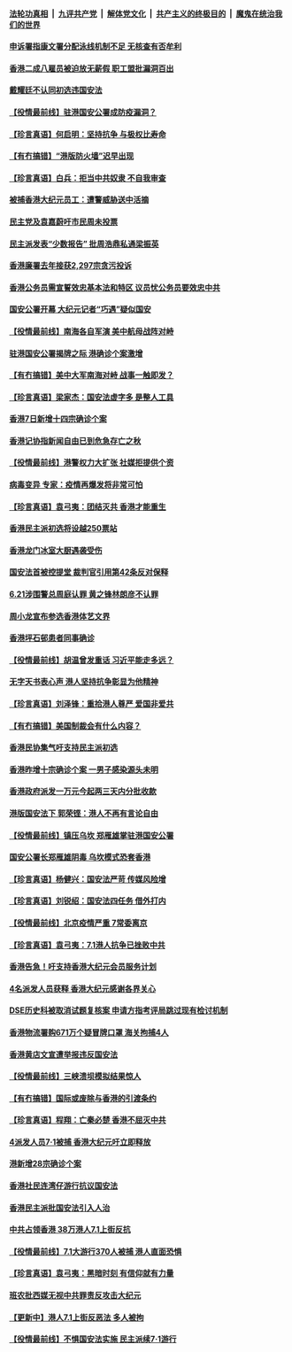 ####  [法轮功真相](../../../../basic/blob/master/README.md?t=07101131) &nbsp;|&nbsp; [九评共产党](../../../../9ping.md/blob/master/README.md?t=07101131) &nbsp;|&nbsp; [解体党文化](../../../../jtdwh.md/blob/master/README.md?t=07101131)  &nbsp;|&nbsp; [共产主义的终极目的](../../../../gczydzjmd.md/blob/master/README.md?t=07101131) &nbsp;|&nbsp; [魔鬼在统治我们的世界](../../../../mgztzwmdsj.md/blob/master/README.md?t=07101131) 

#### [申诉署指康文署分配泳线机制不足 无核查有否牟利](../pages/nsc415/n12245374.md?t=07101131) 

#### [香港二成八雇员被迫放无薪假 职工盟批漏洞百出](../pages/nsc415/n12245341.md?t=07101131) 

#### [戴耀廷不认同初选违国安法](../pages/nsc415/n12245284.md?t=07101131) 

#### [【役情最前线】驻港国安公署成防疫漏洞？](../pages/nsc415/n12245029.md?t=07101131) 

#### [【珍言真语】何启明：坚持抗争 与极权比寿命](../pages/nsc415/n12244915.md?t=07101131) 

#### [【有冇搞错】“港版防火墙”迟早出现](../pages/nsc415/n12244637.md?t=07101131) 

#### [【珍言真语】白兵：拒当中共奴隶 不自我审查](../pages/nsc415/n12244325.md?t=07101131) 

#### [被捕香港大纪元员工：遭警威胁送中活摘](../pages/nsc415/n12242765.md?t=07101131) 

#### [民主党及袁嘉蔚吁市民周未投票](../pages/nsc415/n12242757.md?t=07101131) 

#### [民主派发表“少数报告” 批周浩鼎私通梁振英](../pages/nsc415/n12242743.md?t=07101131) 

#### [香港廉署去年接获2,297宗贪污投诉](../pages/nsc415/n12242734.md?t=07101131) 

#### [香港公务员需宣誓效忠基本法和特区 议员忧公务员要效忠中共](../pages/nsc415/n12242726.md?t=07101131) 

#### [国安公署开幕 大纪元记者“巧遇”疑似国安](../pages/nsc415/n12242692.md?t=07101131) 

#### [【役情最前线】南海各自军演 美中航母战阵对峙](../pages/nsc415/n12242378.md?t=07101131) 

#### [驻港国安公署揭牌之际 港确诊个案激增](../pages/nsc415/n12242632.md?t=07101131) 

#### [【有冇搞错】美中大军南海对峙 战事一触即发？](../pages/nsc415/n12241948.md?t=07101131) 

#### [【珍言真语】梁家杰：国安法虚字多 是整人工具](../pages/nsc415/n12241538.md?t=07101131) 

#### [香港7日新增十四宗确诊个案](../pages/nsc415/n12240186.md?t=07101131) 

#### [香港记协指新闻自由已到危急存亡之秋](../pages/nsc415/n12240174.md?t=07101131) 

#### [【役情最前线】港警权力大扩张 社媒拒提供个资](../pages/nsc415/n12239981.md?t=07101131) 

#### [病毒变异 专家：疫情再爆发将非常可怕](../pages/nsc415/n12239876.md?t=07101131) 

#### [【珍言真语】袁弓夷：团结灭共 香港才能重生](../pages/nsc415/n12239726.md?t=07101131) 

#### [香港民主派初选将设越250票站](../pages/nsc415/n12237621.md?t=07101131) 

#### [香港龙门冰室大厨遇袭受伤](../pages/nsc415/n12237615.md?t=07101131) 

#### [国安法首被控提堂 裁判官引用第42条反对保释](../pages/nsc415/n12237601.md?t=07101131) 

#### [6.21涉围警总周庭认罪 黄之锋林朗彦不认罪](../pages/nsc415/n12237589.md?t=07101131) 

#### [周小龙宣布参选香港体艺文界](../pages/nsc415/n12237571.md?t=07101131) 

#### [香港坪石邨患者同事确诊](../pages/nsc415/n12237579.md?t=07101131) 

#### [【役情最前线】胡温曾发重话 习近平能走多远？](../pages/nsc415/n12237062.md?t=07101131) 

#### [无字天书表心声 港人坚持抗争彰显为他精神](../pages/nsc415/n12237325.md?t=07101131) 

#### [【珍言真语】刘泽锋：重拾港人尊严 爱国非爱共](../pages/nsc415/n12236404.md?t=07101131) 

#### [【有冇搞错】美国制裁会有什么内容？](../pages/nsc415/n12236860.md?t=07101131) 

#### [香港民协集气吁支持民主派初选](../pages/nsc415/n12234975.md?t=07101131) 

#### [香港昨增十宗确诊个案 一男子感染源头未明](../pages/nsc415/n12235000.md?t=07101131) 

#### [香港政府派发一万元今起两三天内分批收款](../pages/nsc415/n12234966.md?t=07101131) 

#### [港版国安法下 郭荣铿：港人不再有言论自由](../pages/nsc415/n12234947.md?t=07101131) 

#### [【役情最前线】镇压乌坎 郑雁雄掌驻港国安公署](../pages/nsc415/n12234633.md?t=07101131) 

#### [国安公署长郑雁雄阴毒 乌坎模式恐套香港](../pages/nsc415/n12234848.md?t=07101131) 

#### [【珍言真语】杨健兴：国安法严苛 传媒风险增](../pages/nsc415/n12234212.md?t=07101131) 

#### [【珍言真语】刘锐绍：国安法四任务 借外打内](../pages/nsc415/n12232925.md?t=07101131) 

#### [【役情最前线】北京疫情严重 7常委离京](../pages/nsc415/n12231401.md?t=07101131) 

#### [【珍言真语】袁弓夷：7.1港人抗争已挫败中共](../pages/nsc415/n12230702.md?t=07101131) 

#### [香港告急！吁支持香港大纪元会员服务计划](../pages/nsc415/n12230246.md?t=07101131) 

#### [4名派发人员获释 香港大纪元感谢各界关心](../pages/nsc415/n12229429.md?t=07101131) 

#### [DSE历史科被取消试题复核案 申请方指考评局跳过现有检讨机制](../pages/nsc415/n12228979.md?t=07101131) 

#### [香港物流署购671万个疑冒牌口罩 海关拘捕4人](../pages/nsc415/n12228976.md?t=07101131) 

#### [香港黄店文宣遭举报违反国安法](../pages/nsc415/n12228923.md?t=07101131) 

#### [【役情最前线】三峡溃坝模拟结果惊人](../pages/nsc415/n12228428.md?t=07101131) 

#### [【有冇搞错】国际或废除与香港的引渡条约](../pages/nsc415/n12228153.md?t=07101131) 

#### [【珍言真语】程翔：亡秦必楚 香港不屈灭中共](../pages/nsc415/n12227752.md?t=07101131) 

#### [4派发人员7·1被捕 香港大纪元吁立即释放](../pages/nsc415/n12226695.md?t=07101131) 

#### [港新增28宗确诊个案](../pages/nsc415/n12225982.md?t=07101131) 

#### [香港社民连湾仔游行抗议国安法](../pages/nsc415/n12225959.md?t=07101131) 

#### [香港民主派批国安法引入人治](../pages/nsc415/n12225909.md?t=07101131) 

#### [中共占领香港 38万港人7.1上街反抗](../pages/nsc415/n12225818.md?t=07101131) 

#### [【役情最前线】7.1大游行370人被捕 港人直面恐惧](../pages/nsc415/n12225405.md?t=07101131) 

#### [【珍言真语】袁弓夷：黑暗时刻 有信仰就有力量](../pages/nsc415/n12225000.md?t=07101131) 

#### [班农批西媒无视中共罪责反攻击大纪元](../pages/nsc415/n12222770.md?t=07101131) 

#### [【更新中】港人7.1上街反恶法 多人被拘](../pages/nsc415/n12224126.md?t=07101131) 

#### [【役情最前线】不惧国安法实施 民主派续7·1游行](../pages/nsc415/n12223038.md?t=07101131) 


